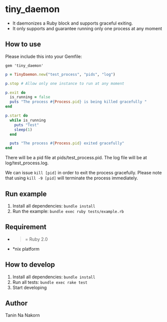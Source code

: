 tiny_daemon
================

* It daemonizes a Ruby block and supports graceful exiting.
* It only supports and guarantee running only one process at any moment


How to use
--------------

Please include this into your Gemfile:

```
gem 'tiny_daemon'
```

```ruby
p = TinyDaemon.new("test_process", "pids", "log")

p.stop # Allow only one instance to run at any moment

p.exit do
  is_running = false
  puts "The process #{Process.pid} is being killed gracefully "
end

p.start do
  while is_running
    puts "Test"
    sleep(1)
  end

  puts "The process #{Process.pid} exited gracefully"
end
```

There will be a pid file at pids/test_process.pid. The log file will be at log/test_process.log.

We can issue `kill [pid]` in order to exit the process gracefully. Please note that using `kill -9 [pid]` will terminate the process immediately.


Run example
--------------

1. Install all dependencies: `bundle install`
2. Run the example: `bundle exec ruby tests/example.rb`


Requirement
--------------

* >= Ruby 2.0
* *nix platform


How to develop
--------------

1. Install all dependencies: `bundle install`
2. Run all tests: `bundle exec rake test`
3. Start developing


Author
--------------

Tanin Na Nakorn

